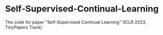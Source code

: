 # Self-Supervised-Continual-Learning
The code for paper "Self-Supervised Continual Learning" (ICLR 2023, TinyPapers Track)
